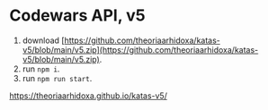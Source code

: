# Codewars API, v5

1. download [https://github.com/theoriaarhidoxa/katas-v5/blob/main/v5.zip](https://github.com/theoriaarhidoxa/katas-v5/blob/main/v5.zip).
2. run `npm i`.
3. run `npm run start`.

https://theoriaarhidoxa.github.io/katas-v5/
